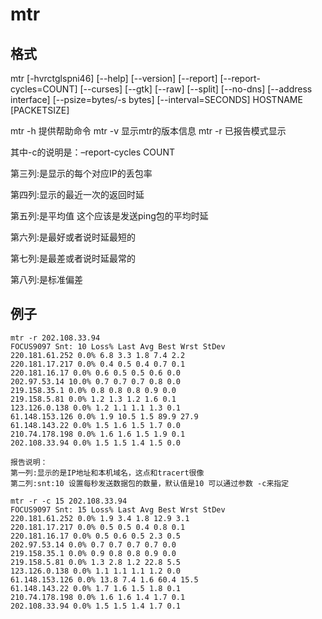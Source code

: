 # mtr

## 格式
mtr [-hvrctglspni46] [--help] [--version] [--report] 
[--report-cycles=COUNT] [--curses] [--gtk] 
[--raw] [--split] [--no-dns] [--address interface] 
[--psize=bytes/-s bytes] 
[--interval=SECONDS] HOSTNAME [PACKETSIZE]

mtr -h 提供帮助命令 
mtr -v 显示mtr的版本信息 
mtr -r 已报告模式显示 

其中-c的说明是：–report-cycles COUNT 

第三列:是显示的每个对应IP的丢包率 

第四列:显示的最近一次的返回时延 

第五列:是平均值 这个应该是发送ping包的平均时延 

第六列:是最好或者说时延最短的 

第七列:是最差或者说时延最常的 

第八列:是标准偏差 

## 例子

```shell
mtr -r 202.108.33.94 
FOCUS9097 Snt: 10 Loss% Last Avg Best Wrst StDev 
220.181.61.252 0.0% 6.8 3.3 1.8 7.4 2.2 
220.181.17.217 0.0% 0.4 0.5 0.4 0.7 0.1 
220.181.16.17 0.0% 0.6 0.5 0.5 0.6 0.0 
202.97.53.14 10.0% 0.7 0.7 0.7 0.8 0.0 
219.158.35.1 0.0% 0.8 0.8 0.8 0.9 0.0 
219.158.5.81 0.0% 1.2 1.3 1.2 1.6 0.1 
123.126.0.138 0.0% 1.2 1.1 1.1 1.3 0.1 
61.148.153.126 0.0% 1.9 10.5 1.5 89.9 27.9 
61.148.143.22 0.0% 1.5 1.6 1.5 1.7 0.0 
210.74.178.198 0.0% 1.6 1.6 1.5 1.9 0.1 
202.108.33.94 0.0% 1.5 1.5 1.4 1.5 0.0

报告说明： 
第一列:显示的是IP地址和本机域名，这点和tracert很像 
第二列:snt:10 设置每秒发送数据包的数量，默认值是10 可以通过参数 -c来指定
```

```shell
mtr -r -c 15 202.108.33.94 
FOCUS9097 Snt: 15 Loss% Last Avg Best Wrst StDev 
220.181.61.252 0.0% 1.9 3.4 1.8 12.9 3.1 
220.181.17.217 0.0% 0.5 0.5 0.4 0.8 0.1 
220.181.16.17 0.0% 0.5 0.6 0.5 2.3 0.5 
202.97.53.14 0.0% 0.7 0.7 0.7 0.7 0.0 
219.158.35.1 0.0% 0.9 0.8 0.8 0.9 0.0 
219.158.5.81 0.0% 1.3 2.8 1.2 22.8 5.5 
123.126.0.138 0.0% 1.1 1.1 1.1 1.2 0.0 
61.148.153.126 0.0% 13.8 7.4 1.6 60.4 15.5 
61.148.143.22 0.0% 1.7 1.6 1.5 1.8 0.1 
210.74.178.198 0.0% 1.6 1.6 1.4 1.7 0.1 
202.108.33.94 0.0% 1.5 1.5 1.4 1.7 0.1
```
